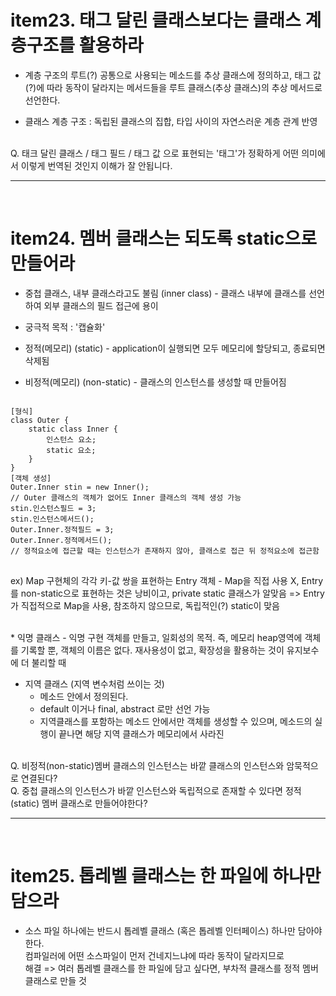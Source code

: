 # item23. 태그 달린 클래스보다는 클래스 계층구조를 활용하라

* 계층 구조의 루트(?) 공통으로 사용되는 메소드를 추상 클래스에 정의하고, 태그 값(?)에 따라
  동작이 달라지는 메서드들을 루트 클래스(추상 클래스)의 추상 메서드로 선언한다. <br />

* 클래스 계층 구조 : 독립된 클래스의 집합, 타입 사이의 자연스러운 계층 관계 반영

<br />
Q. 태크 달린 클래스 / 태그 필드 / 태그 값 으로 표현되는 '태그'가 정확하게 어떤 의미에서 이렇게 번역된 것인지 이해가 잘 안됩니다. 
<br />
<hr /><br/>

# item24. 멤버 클래스는 되도록 static으로 만들어라 

* 중첩 클래스, 내부 클래스라고도 불림 (inner class) - 클래스 내부에 클래스를 선언하여 외부 클래스의
필드 접근에 용이
  
* 궁극적 목적 : '캡슐화'

* 정적(메모리) (static) - application이 실행되면 모두 메모리에 할당되고, 종료되면 삭제됨 
* 비정적(메모리) (non-static) - 클래스의 인스턴스를 생성할 때 만들어짐
<pre>
<code>
[형식]
class Outer {
    static class Inner {
        인스턴스 요소;
        static 요소;
    }
}
[객체 생성]
Outer.Inner stin = new Inner();
// Outer 클래스의 객체가 없어도 Inner 클래스의 객체 생성 가능
stin.인스턴스필드 = 3;
stin.인스턴스메서드();
Outer.Inner.정적필드 = 3;
Outer.Inner.정적메서드();
// 정적요소에 접근할 때는 인스턴스가 존재하지 않아, 클래스로 접근 뒤 정적요소에 접근함
</code>
</pre>

ex) Map 구현체의 각각 키-값 쌍을 표현하는 Entry 객체 - Map을 직접 사용 X, Entry를 non-static으로 표현하는 것은 낭비이고, 
private static 클래스가 알맞음 => Entry가 직접적으로 Map을 사용, 참조하지 않으므로, 독립적인(?) static이 맞음 


<br />
* 익명 클래스 - 익명 구현 객체를 만들고, 일회성의 목적. 즉, 메모리 heap영역에 객체를 기록할 뿐, 
객체의 이름은 없다. 재사용성이 없고, 확장성을 활용하는 것이 유지보수에 더 불리할 때 
<br />
  
* 지역 클래스 (지역 변수처럼 쓰이는 것)
  * 메소드 안에서 정의된다.
  * default 이거나 final, abstract 로만 선언 가능 
  * 지역클래스를 포함하는 메소드 안에서만 객체를 생성할 수 있으며, 메소드의 실행이 끝나면 해당 지역 클래스가 메모리에서 사라진

<br />
Q. 비정적(non-static)멤버 클래스의 인스턴스는 바깥 클래스의 인스턴스와 암묵적으로 연결된다? <br />
Q. 중첩 클래스의 인스턴스가 바깥 인스턴스와 독립적으로 존재할 수 있다면 정적(static) 멤버 클래스로 만들어야한다? 
<br />
<hr /><br/>

# item25. 톱레벨 클래스는 한 파일에 하나만 담으라 
* 소스 파일 하나에는 반드시 톱레벨 클래스 (혹은 톱레벨 인터페이스) 하나만 담아야 한다. <br />
컴파일러에 어떤 소스파일이 먼저 건네지느냐에 따라 동작이 달라지므로 <br />
  해결 => 여러 톱레벨 클래스를 한 파일에 담고 싶다면, 부차적 클래스를 정적 멤버 클래스로 만들 것 